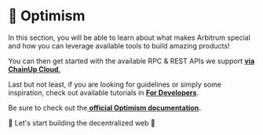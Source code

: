 # 🎷 Optimism

In this section, you will be able to learn about what makes Arbitrum special and how you can leverage available tools to build amazing products!

You can then get started with the available RPC & REST APIs we support [**via ChainUp Cloud**.](https://cloud.chainup.com)

Last but not least, if you are looking for guidelines or simply some inspiration, check out available tutorials in [**For Developers**](../../introduction/for-developers/use-blockchain-api.md).

Be sure to check out the[ **official Optimism documentation**](https://docs.optimism.io/builders/node-operators/json-rpc)**.**

🚀 Let's start building the decentralized web 🚀
